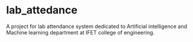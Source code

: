 # lab_attedance
A project for lab attendance system dedicated to Artificial intelligence and Machine learning department at IFET college of engineering.

